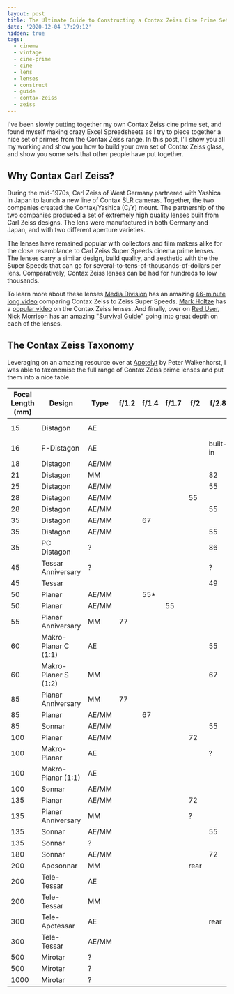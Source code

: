 ```yaml
---
layout: post
title: The Ultimate Guide to Constructing a Contax Zeiss Cine Prime Set
date: '2020-12-04 17:29:12'
hidden: true
tags: 
  - cinema
  - vintage
  - cine-prime
  - cine
  - lens
  - lenses
  - construct
  - guide
  - contax-zeiss
  - zeiss
---
```


I've been slowly putting together my own Contax Zeiss cine prime set, and found myself making crazy Excel Spreadsheets as I try to piece together a nice set of primes from the Contax Zeiss range. In this post, I'll show you all my working and show you how to build your own set of Contax Zeiss glass, and show you some sets that other people have put together.

## Why Contax Carl Zeiss?

During the mid-1970s, Carl Zeiss of West Germany partnered with Yashica in Japan to launch a new line of Contax SLR cameras. Together, the two companies created the Contax/Yashica (C/Y) mount. The partnership of the two companies produced a set of extremely high quality lenses built from Carl Zeiss designs. The lens were manufactured in both Germany and Japan, and with two different aperture varieties. 

The lenses have remained popular with collectors and film makers alike for the close resemblance to Carl Zeiss Super Speeds cinema prime lenses. The lenses carry a similar design, build quality, and aesthetic with the the Super Speeds that can go for several-to-tens-of-thousands-of-dollars per lens. Comparatively, Contax Zeiss lenses can be had for hundreds to low thousands. 

To learn more about these lenses [Media Division](https://www.youtube.com/channel/UCPf67c3vUrFlNOERwjHyR2w) has an amazing [46-minute long video](https://www.youtube.com/watch?v=EUjUxKvXgpw&vl=en) comparing Contax Zeiss to Zeiss Super Speeds. [Mark Holtze](https://www.youtube.com/channel/UCJWl59qSh7ir80BZwzSZpPw) has a [popular video](https://www.youtube.com/watch?v=ozHheBkS6LQ) on the Contax Zeiss lenses. And finally, over on [Red User](http://www.reduser.net/forum/forum.php), [Nick Morrison](http://www.smallgiant.tv/team) has an amazing ["Survival Guide"](http://www.reduser.net/forum/showthread.php?92044-Contax-Zeiss-Survival-Guide) going into great depth on each of the lenses.

## The Contax Zeiss Taxonomy 

Leveraging on an amazing resource over at [Apotelyt](https://www.apotelyt.com/camera-kit/zeiss-contax-catalog) by Peter Walkenhorst, I was able to taxonomise the full range of Contax Zeiss prime lenses and put them into a nice table.

| Focal Length (mm) | Design               | Type  | f/1.2 | f/1.4 | f/1.7 | f/2  | f/2.8    | f/3.5    | f/4 | f/4.5 | f/5.6 | f/8 |
|-------------------|----------------------|-------|-------|-------|-------|------|----------|----------|-----|-------|-------|-----|
| 15                | Distagon             | AE    |       |       |       |      |          | built-in |     |       |       |     |
| 16                | F-Distagon           | AE    |       |       |       |      | built-in |          |     |       |       |     |
| 18                | Distagon             | AE/MM |       |       |       |      |          |          | 86* |       |       |     |
| 21                | Distagon             | MM    |       |       |       |      | 82       |          |     |       |       |     |
| 25                | Distagon             | AE/MM |       |       |       |      | 55       |          |     |       |       |     |
| 28                | Distagon             | AE/MM |       |       |       | 55   |          |          |     |       |       |     |
| 28                | Distagon             | AE/MM |       |       |       |      | 55       |          |     |       |       |     |
| 35                | Distagon             | AE/MM |       | 67    |       |      |          |          |     |       |       |     |
| 35                | Distagon             | AE/MM |       |       |       |      | 55       |          |     |       |       |     |
| 35                | PC Distagon          | ?     |       |       |       |      | 86       |          |     |       |       |     |
| 45                | Tessar Anniversary   | ?     |       |       |       |      | ?        |          |     |       |       |     |
| 45                | Tessar               |       |       |       |       |      | 49       |          |     |       |       |     |
| 50                | Planar               | AE/MM |       | 55*   |       |      |          |          |     |       |       |     |
| 50                | Planar               | AE/MM |       |       | 55    |      |          |          |     |       |       |     |
| 55                | Planar Anniversary   | MM    | 77    |       |       |      |          |          |     |       |       |     |
| 60                | Makro-Planar C (1:1) | AE    |       |       |       |      | 55       |          |     |       |       |     |
| 60                | Makro-Planer S (1:2) | MM    |       |       |       |      | 67       |          |     |       |       |     |
| 85                | Planar Anniversary   | MM    | 77    |       |       |      |          |          |     |       |       |     |
| 85                | Planar               | AE/MM |       | 67    |       |      |          |          |     |       |       |     |
| 85                | Sonnar               | AE/MM |       |       |       |      | 55       |          |     |       |       |     |
| 100               | Planar               | AE/MM |       |       |       | 72   |          |          |     |       |       |     |
| 100               | Makro-Planar         | AE    |       |       |       |      | ?        |          |     |       |       |     |
| 100               | Makro-Planar (1:1)   | AE    |       |       |       |      |          |          | ?   |       |       |     |
| 100               | Sonnar               | AE/MM |       |       |       |      |          | ?        |     |       |       |     |
| 135               | Planar               | AE/MM |       |       |       | 72   |          |          |     |       |       |     |
| 135               | Planar Anniversary   | MM    |       |       |       | ?    |          |          |     |       |       |     |
| 135               | Sonnar               | AE/MM |       |       |       |      | 55       |          |     |       |       |     |
| 135               | Sonnar               | ?     |       |       |       |      |          | ?        |     |       |       |     |
| 180               | Sonnar               | AE/MM |       |       |       |      | 72       |          |     |       |       |     |
| 200               | Aposonnar            | MM    |       |       |       | rear |          |          |     |       |       |     |
| 200               | Tele-Tessar          | AE    |       |       |       |      |          | 67       |     |       |       |     |
| 200               | Tele-Tessar          | MM    |       |       |       |      |          |          | 55  |       |       |     |
| 300               | Tele-Apotessar       | AE    |       |       |       |      | rear     |          |     |       |       |     |
| 300               | Tele-Tessar          | AE/MM |       |       |       |      |          |          | 82  |       |       |     |
| 500               | Mirotar              | ?     |       |       |       |      |          |          |     | rear  |       |     |
| 500               | Mirotar              | ?     |       |       |       |      |          |          |     |       |       | 82  |
| 1000              | Mirotar              | ?     |       |       |       |      |          |          |     |       | rear  |     |



































